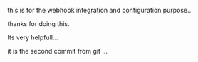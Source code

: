 this is for the webhook integration and configuration purpose..

thanks for doing this.

Its very helpfull...

it is the second commit from git ...

